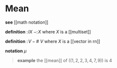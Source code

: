 # Mean

**see** [[math notation]]

**definition** $:\! IX\ - :\! X$ where $X$ is a [[multiset]]

**definition** $:\! V - \#\ V$ where $X$ is a [[vector in rn]]

**notation** $\mu$

> **example** the [[mean]] of $((1, 2, 2, 3, 4, 7, 9))$ is $4$
